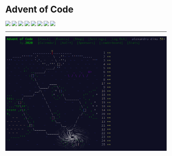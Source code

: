 # Advent of Code

<!-- begin-year-badge -->
[![](https://img.shields.io/badge/2022-20%20stars-6e621d)](./2022)
[![](https://img.shields.io/badge/2021-39%20stars-3b8421)](./2021)
[![](https://img.shields.io/badge/2020-50%20stars-239323)](./2020)
[![](https://img.shields.io/badge/2019-7%20stars-a3401a)](./2019)
[![](https://img.shields.io/badge/2018-2%20stars-c62917)](./2018)
[![](https://img.shields.io/badge/2017-4%20stars-b53418)](./2017)
[![](https://img.shields.io/badge/2016-2%20stars-c62917)](./2016)
[![](https://img.shields.io/badge/2015-4%20stars-b53418)](./2015)
<!-- end-year-badge -->

---

[![](./assets/aoc-2020.png)](./2020)
